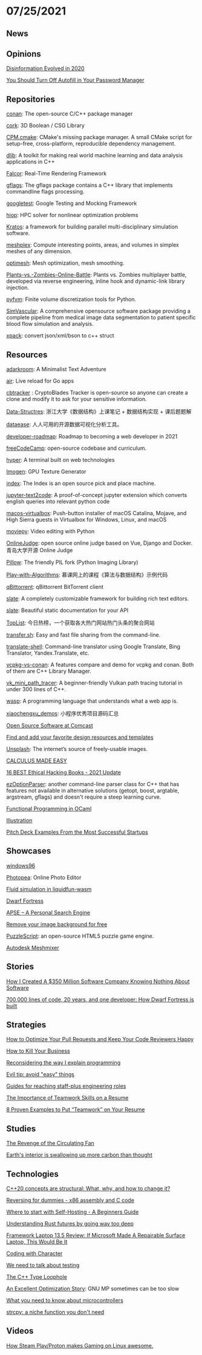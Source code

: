 # 07/25/2021

## News


## Opinions
[Disinformation Evolved in 2020](https://www.brookings.edu/techstream/how-disinformation-evolved-in-2020/)

[You Should Turn Off Autofill in Your Password Manager](https://www.howtogeek.com/338209/you-should-turn-off-autofill-in-your-password-manager/)

## Repositories
[conan](https://github.com/conan-io/conan): The open-source C/C++ package manager

[cork](https://github.com/gilbo/cork): 3D Boolean / CSG Library

[CPM.cmake](https://github.com/cpm-cmake/CPM.cmake): CMake's missing package manager. A small CMake script for setup-free, cross-platform, reproducible dependency management.

[dlib](https://github.com/davisking/dlib): A toolkit for making real world machine learning and data analysis applications in C++

[Falcor](https://github.com/NVIDIAGameWorks/Falcor): Real-Time Rendering Framework

[gflags](https://github.com/gflags/gflags): The gflags package contains a C++ library that implements commandline flags processing.

[googletest](https://github.com/google/googletest): Google Testing and Mocking Framework

[hiop](https://github.com/LLNL/hiop): HPC solver for nonlinear optimization problems

[Kratos](https://github.com/KratosMultiphysics/Kratos): a framework for building parallel multi-disciplinary simulation software.

[meshplex](https://github.com/nschloe/meshplex): Compute interesting points, areas, and volumes in simplex meshes of any dimension.

[optimesh](https://github.com/nschloe/optimesh): Mesh optimization, mesh smoothing.

[Plants-vs.-Zombies-Online-Battle](https://github.com/czs108/Plants-vs.-Zombies-Online-Battle): Plants vs. Zombies multiplayer battle, developed via reverse engineering, inline hook and dynamic-link library injection.

[pyfvm](https://github.com/nschloe/pyfvm): Finite volume discretization tools for Python.

[SimVascular](https://github.com/SimVascular/SimVascular): A comprehensive opensource software package providing a complete pipeline from medical image data segmentation to patient specific blood flow simulation and analysis.

[xpack](https://github.com/xyz347/xpack): convert json/xml/bson to c++ struct

## Resources
[adarkroom](https://github.com/doublespeakgames/adarkroom): A Minimalist Text Adventure

[air](https://github.com/cosmtrek/air): Live reload for Go apps

[cbtracker](https://github.com/ed3ath/cbtracker)
: CryptoBlades Tracker is open-source so anyone can create a clone and modify it to ask for your sensitive information.

[Data-Structres](https://github.com/callmePicacho/Data-Structres): 浙江大学《数据结构》上课笔记 + 数据结构实现 + 课后题题解

[dataease](https://github.com/dataease/dataease): 人人可用的开源数据可视化分析工具。

[developer-roadmap](https://github.com/kamranahmedse/developer-roadmap): Roadmap to becoming a web developer in 2021

[freeCodeCamp](https://github.com/freeCodeCamp/freeCodeCamp): open-source codebase and curriculum.

[hyper](https://github.com/vercel/hyper): A terminal built on web technologies

[Imogen](https://github.com/CedricGuillemet/Imogen): GPU Texture Generator

[index](https://github.com/index-machines/index): The Index is an open source pick and place machine.

[jupyter-text2code](https://github.com/deepklarity/jupyter-text2code): A proof-of-concept jupyter extension which converts english queries into relevant python code

[macos-virtualbox](https://github.com/myspaghetti/macos-virtualbox): Push-button installer of macOS Catalina, Mojave, and High Sierra guests in Virtualbox for Windows, Linux, and macOS

[moviepy](https://github.com/Zulko/moviepy): Video editing with Python

[OnlineJudge](https://github.com/QingdaoU/OnlineJudge): open source online judge based on Vue, Django and Docker. 青岛大学开源 Online Judge

[Pillow](https://github.com/python-pillow/Pillow): The friendly PIL fork (Python Imaging Library)

[Play-with-Algorithms](https://github.com/liuyubobobo/Play-with-Algorithms): 慕课网上的课程《算法与数据结构》示例代码

[qBittorrent](https://github.com/qbittorrent/qBittorrent): qBittorrent BitTorrent client

[slate](https://github.com/ianstormtaylor/slate): A completely customizable framework for building rich text editors.

[slate](https://github.com/slatedocs/slate): Beautiful static documentation for your API

[TopList](https://github.com/tophubs/TopList): 今日热榜，一个获取各大热门网站热门头条的聚合网站

[transfer.sh](https://github.com/dutchcoders/transfer.sh): Easy and fast file sharing from the command-line.

[translate-shell](https://github.com/soimort/translate-shell): Command-line translator using Google Translate, Bing Translator, Yandex.Translate, etc.

[vcpkg-vs-conan](https://github.com/52doho/vcpkg-vs-conan): A features compare and demo for vcpkg and conan. Both of them are C++ Library Manager.

[vk_mini_path_tracer](https://github.com/nvpro-samples/vk_mini_path_tracer): A beginner-friendly Vulkan path tracing tutorial in under 300 lines of C++.

[wasp](https://github.com/wasp-lang/wasp): A programming language that understands what a web app is.

[xiaochengxu_demos](https://github.com/qiushi123/xiaochengxu_demos): 小程序优秀项目源码汇总

[Open Source Software at Comcast](https://comcast.github.io/)

[Find and add your favorite design resources and templates](https://designcrops.com/)

[Unsplash](https://unsplash.com/): The internet’s source of freely-usable images.

[CALCULUS MADE EASY](http://calculusmadeeasy.org/)

[16 BEST Ethical Hacking Books - 2021 Update](https://www.guru99.com/best-ethical-hacking-books.html)

[ezOptionParser](http://ezoptionparser.sourceforge.net/): another command-line parser class for C++ that has features not available in alternative solutions (getopt, boost, argtable, argstream, gflags) and doesn't require a steep learning curve.

[Functional Programming in OCaml](https://www.cs.cornell.edu/courses/cs3110/2021sp/textbook/)

[Illustration](https://www.uihut.com/illustration/illustration)

[Pitch Deck Examples From the Most Successful Startups](https://www.pitchdeckhunt.com/)

## Showcases
[windows96](https://windows96.net/)

[Photopea](https://www.photopea.com/): Online Photo Editor

[Fluid simulation in liquidfun-wasm](https://birchlabs.co.uk/liquidfun-wasm/)

[Dwarf Fortress](http://www.bay12games.com/dwarves/index.html)

[APSE – A Personal Search Engine](https://apse.io/)

[Remove your image background for free](https://www.photoroom.com/background-remover/)

[PuzzleScript](https://www.puzzlescript.net/): an open-source HTML5 puzzle game engine.

[Autodesk Meshmixer](https://www.meshmixer.com/)

## Stories
[How I Created A $350 Million Software Company Knowing Nothing About Software](https://techcrunch.com/2015/12/26/how-i-created-a-350m-software-company-knowing-nothing-about-software/)

[700,000 lines of code, 20 years, and one developer: How Dwarf Fortress is built](https://stackoverflow.blog/2021/07/28/700000-lines-of-code-20-years-and-one-developer-how-dwarf-fortress-is-built/)

## Strategies
[How to Optimize Your Pull Requests and Keep Your Code Reviewers Happy](https://www.freecodecamp.org/news/optimize-pull-requests-for-reviewer-happiness/)

[How to Kill Your Business](https://thebootstrappedfounder.com/how-to-kill-your-business/)

[Reconsidering the way I explain programming](https://blog.frantic.im/all/explain-programming/)

[Evil tip: avoid "easy" things](http://yosefk.com/blog/evil-tip-avoid-easy-things.html)

[Guides for reaching staff-plus engineering roles](https://staffeng.com/guides/)

[The Importance of Teamwork Skills on a Resume](https://uta.pressbooks.pub/teamworkstudent/chapter/the-importance-of-teamwork-skills-on-a-resume/)

[8 Proven Examples to Put “Teamwork” on Your Resume](https://bladerunnerlhr.medium.com/8-proven-examples-to-put-teamwork-on-your-resume-fb79f918276a)

## Studies
[The Revenge of the Circulating Fan](https://www.lowtechmagazine.com/2014/09/circulating-fans-air-conditioning.html)

[Earth's interior is swallowing up more carbon than thought](https://phys.org/news/2021-07-earth-interior-swallowing-carbon-thought.html)

## Technologies
[C++20 concepts are structural: What, why, and how to change it?](https://www.foonathan.net/2021/07/concepts-structural-nominal/)

[Reversing for dummies - x86 assembly and C code](https://0x41.cf/reversing/2021/07/21/reversing-x86-and-c-code-for-beginners.html)

[Where to start with Self-Hosting - A Beginners Guide](https://cyberhost.uk/getting-started/)

[Understanding Rust futures by going way too deep](https://fasterthanli.me/articles/understanding-rust-futures-by-going-way-too-deep)

[Framework Laptop 13.5 Review: If Microsoft Made A Repairable Surface Laptop, This Would Be It](https://www.notebookcheck.net/Framework-Laptop-13-5-Review-If-Microsoft-Made-A-Repairable-Surface-Laptop-This-Would-Be-It.551850.0.html)

[Coding with Character](https://realdougwilson.com/writing/coding-with-character)

[We need to talk about testing](https://dannorth.net/2021/07/26/we-need-to-talk-about-testing/)

[The C++ Type Loophole](http://alexpolt.github.io/type-loophole.html)

[An Excellent Optimization Story](https://www.nu42.com/2016/01/excellent-optimization-story.html): GNU MP sometimes can be too slow

[What you need to know about microcontrollers](https://blog.toit.io/what-you-need-to-know-about-microcontrollers-5fabd6d5b019)

[strcpy: a niche function you don't need](https://nullprogram.com/blog/2021/07/30/)

## Videos
[How Steam Play/Proton makes Gaming on Linux awesome.](https://www.youtube.com/watch?v=K9khdYpMI5s)
